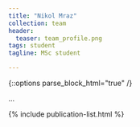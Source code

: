 ```yaml
---
title: "Nikol Mraz"
collection: team
header:
  teaser: team_profile.png
tags: student
tagline: MSc student

---
```


{::options parse_block_html="true" /}

...

{% include publication-list.html %}